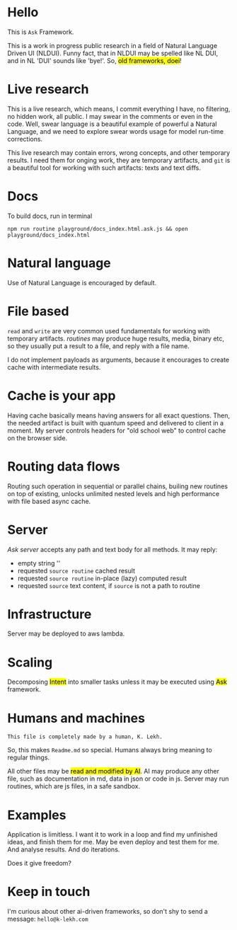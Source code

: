 # Hello

This is `Ask` Framework.

This is a work in progress public research in a field of Natural Language Driven UI (NLDUI).
Funny fact, that in NLDUI may be spelled like NL DUI, and in NL 'DUI' sounds like 'bye!'.
So, <mark>old frameworks, doei</mark>!

# Live research

This is a live research, which means, I commit everything I have, no filtering, no hidden work, all public.
I may swear in the comments or even in the code.
Well, swear language is a beautiful example of powerful a Natural Language, and we need to explore swear words usage for model run-time corrections.

This live research may contain errors, wrong concepts, and other temporary results.
I need them for onging work, they are temporary artifacts, and `git` is a beautiful tool for working with such artifacts: texts and text diffs.

# Docs

To build docs, run in terminal
```
npm run routine playground/docs_index.html.ask.js && open playground/docs_index.html
```

# Natural language

Use of Natural Language is encouraged by default.

# File based

`read` and `write` are very common used fundamentals for working with temporary artifacts.
*routines* may produce huge results, media, binary etc, so they usually put a result to a file, and reply with a file name.

I do not implement payloads as arguments, because it encourages to create cache with intermediate results.

# Cache is your app

Having cache basically means having answers for all exact questions.
Then, the needed artifact is built with quantum speed and delivered to client in a moment.
My server controls headers for "old school web" to control cache on the browser side.

# Routing data flows

Routing such operation in sequential or parallel chains, builing new routines on top of existing, unlocks unlimited nested levels and high performance with file based async cache.

# Server

*Ask server* accepts any path and text body for all methods.
It may reply:
- empty string ''
- requested `source routine` cached result
- requested `source routine` in-place (lazy) computed result
- requested `source` text content, if `source` is not a path to routine

# Infrastructure

Server may be deployed to aws lambda.

# Scaling

Decomposing <mark>Intent</mark> into smaller tasks unless it may be executed using <mark>Ask</mark> framework.

# Humans and machines

```
This file is completely made by a human, K. Lekh.
```

So, this makes `Readme.md` so special.
Humans always bring meaning to regular things.

All other files may be <mark>read and modified by AI</mark>.
AI may produce any other file, such as documentation in md, data in json or code in js.
Server may run routines, which are js files, in a safe sandbox.

# Examples
Application is limitless.
I want it to work in a loop and find my unfinished ideas, and finish them for me.
May be even deploy and test them for me. And analyse results. And do iterations.

Does it give freedom?

# Keep in touch

I'm curious about other ai-driven frameworks, so don't shy to send a message:
`hello@k-lekh.com`